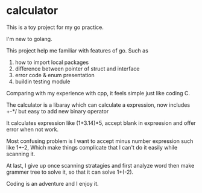 # calculator

This is a toy project for my go practice.

I'm new to golang. 

This project help me familiar with features of go. Such as
1. how to import local packages
2. difference between pointer of struct and interface
3. error code & enum presentation
4. buildin testing module

Comparing with my experience with cpp, it feels simple just like coding C.

The calculator is a libaray which can calculate a expression, now includes +-*/ but easy to add new binary operator

It calculates expression like (1+3.14)*5, accept blank in expreesion and offer error when not work.

Most confusing problem is I want to accept minus number expression such like 1+-2, Which make things complicate that I can't do it easily while scanning it.

At last, I give up once scanning stratagies and first analyze word then make grammer tree to solve it, so that it can solve 1+(-2).

Coding is an adventure and I enjoy it.
